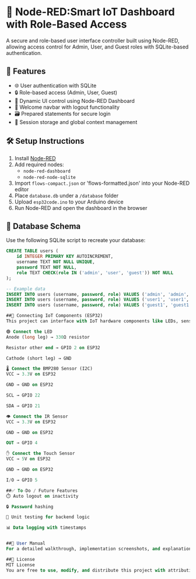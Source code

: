 # 🔧 Node-RED:Smart IoT Dashboard with Role-Based Access

A secure and role-based user interface controller built using Node-RED, allowing access control for Admin, User, and Guest roles with SQLite-based authentication.

## 🚀 Features

- 🌐 User authentication with SQLite
- 🔒 Role-based access (Admin, User, Guest)
- 🧩 Dynamic UI control using Node-RED Dashboard
- 👋 Welcome navbar with logout functionality
- 🗃️ Prepared statements for secure login
- 🔄 Session storage and global context management


## 🛠️ Setup Instructions

1. Install [Node-RED](https://nodered.org/docs/getting-started/local)
2. Add required nodes:
   - `node-red-dashboard`
   - `node-red-node-sqlite`
3. Import `flows-compact.json` or 'flows-formatted.json' into your Node-RED editor
4. Place `database.db` under a `/database` folder
5. Upload `esp32code.ino` to your Arduino device
6. Run Node-RED and open the dashboard in the browser

## 💾 Database Schema

Use the following SQLite script to recreate your database:

```sql
CREATE TABLE users (
    id INTEGER PRIMARY KEY AUTOINCREMENT,
    username TEXT NOT NULL UNIQUE,
    password TEXT NOT NULL,
    role TEXT CHECK(role IN ('admin', 'user', 'guest')) NOT NULL
);

-- Example data
INSERT INTO users (username, password, role) VALUES ('admin', 'admin', 'admin');
INSERT INTO users (username, password, role) VALUES ('user1', 'user1', 'user');
INSERT INTO users (username, password, role) VALUES ('guest1', 'guest1', 'guest');

##🔌 Connecting IoT Components (ESP32)
This project can interface with IoT hardware components like LEDs, sensors, and touch modules using the ESP32. Below is the wiring guide:

🟢 Connect the LED
Anode (long leg) → 330Ω resistor

Resistor other end → GPIO 2 on ESP32

Cathode (short leg) → GND

🌡️ Connect the BMP280 Sensor (I2C)
VCC → 3.3V on ESP32

GND → GND on ESP32

SCL → GPIO 22

SDA → GPIO 21

👁️ Connect the IR Sensor
VCC → 3.3V on ESP32

GND → GND on ESP32

OUT → GPIO 4

✋ Connect the Touch Sensor
VCC → 5V on ESP32

GND → GND on ESP32

I/O → GPIO 5

##✅ To-Do / Future Features
⏱️ Auto logout on inactivity

🔒 Password hashing

🧪 Unit testing for backend logic

📊 Data logging with timestamps


##📘 User Manual
For a detailed walkthrough, implementation screenshots, and explanation, refer to the "User-Manual.pdf" file included in the repo.

##📜 License
MIT License
You are free to use, modify, and distribute this project with attribution.

